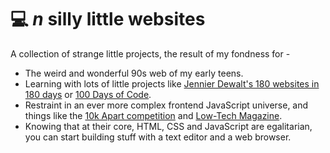 ﻿# 💻 _n_ silly little websites 
A collection of strange little projects, the result of my fondness for - 

* The weird and wonderful 90s web of my early teens.
* Learning with lots of little projects like <a href="https://jenniferdewalt.com/">Jennier Dewalt's 180 websites in 180 days</a> or <a href="https://www.100daysofcode.com/">100 Days of Code</a>.
* Restraint in an ever more complex frontend JavaScript universe, and things like the <a href="https://a-k-apart.com/">10k Apart competition</a> and <a href="https://solar.lowtechmagazine.com/">Low-Tech Magazine</a>.
* Knowing that at their core, HTML, CSS and JavaScript are egalitarian, you can start building stuff with a text editor and a web browser.